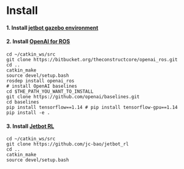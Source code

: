 # Install

#### 1. Install [jetbot gazebo environment](https://github.com/issaiass/jetbot_diff_drive)

#### 2. Install [OpenAI for ROS](https://bitbucket.org/theconstructcore/openai_ros/src/kinetic-devel/)

```shell
cd ~/catkin_ws/src
git clone https://bitbucket.org/theconstructcore/openai_ros.git
cd ..
catkin_make
source devel/setup.bash
rosdep install openai_ros
# install OpenAI baselines
cd $THE_PATH_YOU_WANT_TO_INSTALL
git clone https://github.com/openai/baselines.git
cd baselines
pip install tensorflow==1.14 # pip install tensorflow-gpu==1.14
pip install -e .
```

#### 3. Install [Jetbot RL](https://github.com/jc-bao/jetbot_rl)

```shell
cd ~/catkin_ws/src
git clone https://github.com/jc-bao/jetbot_rl
cd ..
catkin_make
source devel/setup.bash
```

